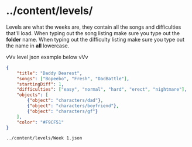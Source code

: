 # ../content/levels/
Levels are what the weeks are, they contain all the songs and difficulties that'll load.
When typing out the song listing make sure you type out the **folder** name.
When typing out the difficulty listing make sure you type out the name in **all** lowercase.

vVv level json example below vVv
```json
{
	"title": "Daddy Dearest",
	"songs": ["Bopeebo", "Fresh", "DadBattle"],
	"startingDiff": 1,
	"difficulties": ["easy", "normal", "hard", "erect", "nightmare"],
	"objects": [
		{"object": "characters/dad"},
		{"object": "characters/boyfriend"},
		{"object": "characters/gf"}
	],
	"color": "#F9CF51"
}
```
`../content/levels/Week 1.json`